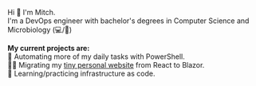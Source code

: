Hi 👋 I'm Mitch.  
I'm a DevOps engineer with bachelor's degrees in Computer Science and Microbiology (💻/🔬)  

**My current projects are:**  
🤖 Automating more of my daily tasks with PowerShell.  
👷‍♂️ Migrating my [tiny personal website](https://mitchfen.xyz) from React to Blazor.  
🌱 Learning/practicing infrastructure as code.

<!--

```COBOL
IDENTIFICATION DIVISION.
PROGRAM-ID. GREETING.
AUTHOR. MITCHELL FENNER.

PROCEDURE DIVISION.
DISPLAY "Hi there! 😄
DISPLAY "Checkout my projects below or my other links at mitchfen.xyz".
STOP RUN.
```
-->
